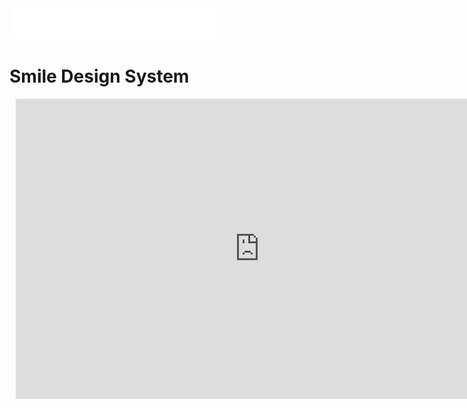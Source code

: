 <img src="../assets/images/logo.svg" data-origin="../assets/images/logo.svg" alt="Swanix">
<h1> Smile Design System</h1>

<style>
.cover {
  background: #FFFFFF  /* url('assets/images/cover-bg.jpg') */ !important;
  background-size: cover !important;
  background-position: center !important;
  background-repeat: no-repeat !important;
}
</style>

<div style="width: 780px; height: 500px; margin: 10px; position: relative;"><iframe allowfullscreen frameborder="0" style="width:780px; height:480px" src="https://google.com"></iframe></div>
